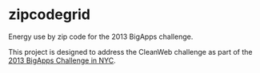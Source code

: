 zipcodegrid
===========

Energy use by zip code for the 2013 BigApps challenge.

This project is designed to address the CleanWeb challenge as part of the [2013 BigApps Challenge in NYC](http://nycbigapps.com/).
